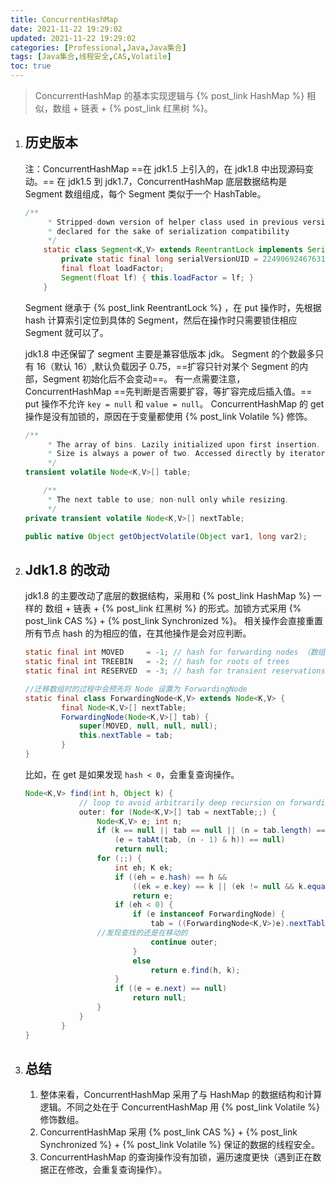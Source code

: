 ```yaml
---
title: ConcurrentHashMap
date: 2021-11-22 19:29:02
updated: 2021-11-22 19:29:02
categories: [Professional,Java,Java集合]
tags: [Java集合,线程安全,CAS,Volatile]
toc: true
---
```

> ConcurrentHashMap 的基本实现逻辑与 {% post_link HashMap %}  相似，数组 + 链表 + {% post_link 红黑树  %}。

1. ## 历史版本

    注：ConcurrentHashMap ==在 jdk1.5 上引入的，在 jdk1.8 中出现源码变动。==
    在 jdk1.5 到 jdk1.7，ConcurrentHashMap 底层数据结构是 Segment 数组组成，每个 Segment 类似于一个 HashTable。
    ```Java
    /**
         * Stripped-down version of helper class used in previous version,
         * declared for the sake of serialization compatibility
         */
        static class Segment<K,V> extends ReentrantLock implements Serializable {
            private static final long serialVersionUID = 2249069246763182397L;
            final float loadFactor;
            Segment(float lf) { this.loadFactor = lf; }
        }
    ```

    Segment 继承于 {% post_link ReentrantLock %} ，在 put 操作时，先根据 hash 计算索引定位到具体的 Segment，然后在操作时只需要锁住相应 Segment 就可以了。

    <!-- more -->

    jdk1.8 中还保留了 segment 主要是兼容低版本 jdk。
    Segment 的个数最多只有 16（默认 16）,默认负载因子 0.75，==扩容只针对某个 Segment 的内部，Segment 初始化后不会变动==。
    有一点需要注意，ConcurrentHashMap ==先判断是否需要扩容，等扩容完成后插入值。==
    put 操作不允许 `key = null` 和 `value = null`。
    ConcurrentHashMap 的 get 操作是没有加锁的，原因在于变量都使用 {% post_link Volatile %} 修饰。

    ```Java
    /**
         * The array of bins. Lazily initialized upon first insertion.
         * Size is always a power of two. Accessed directly by iterators.
         */
    transient volatile Node<K,V>[] table;
    
        /**
         * The next table to use; non-null only while resizing.
         */
    private transient volatile Node<K,V>[] nextTable;
    ```

    ```Java
    public native Object getObjectVolatile(Object var1, long var2);
    ```

2. ## J**dk1.8 的改动**

    jdk1.8 的主要改动了底层的数据结构，采用和 {% post_link HashMap %} 一样的 数组 + 链表 + {% post_link 红黑树 %} 的形式。加锁方式采用 {% post_link CAS %} + {% post_link Synchronized %}。
    相关操作会直接重置所有节点 hash 的为相应的值，在其他操作是会对应判断。
    ```Java
    static final int MOVED     = -1; // hash for forwarding nodes （数组迁移到新数组时会使用）
    static final int TREEBIN   = -2; // hash for roots of trees
    static final int RESERVED  = -3; // hash for transient reservations
    ```

    ```Java
    //迁移数组时的过程中会预先将 Node 设置为 ForwardingNode
    static final class ForwardingNode<K,V> extends Node<K,V> {
            final Node<K,V>[] nextTable;
            ForwardingNode(Node<K,V>[] tab) {
                super(MOVED, null, null, null);
                this.nextTable = tab;
            }
    }
    ```

    比如，在 get 是如果发现 `hash < 0`，会重复查询操作。
    ```Java
    Node<K,V> find(int h, Object k) {
                // loop to avoid arbitrarily deep recursion on forwarding nodes
                outer: for (Node<K,V>[] tab = nextTable;;) {
                    Node<K,V> e; int n;
                    if (k == null || tab == null || (n = tab.length) == 0 ||
                        (e = tabAt(tab, (n - 1) & h)) == null)
                        return null;
                    for (;;) {
                        int eh; K ek;
                        if ((eh = e.hash) == h &&
                            ((ek = e.key) == k || (ek != null && k.equals(ek))))
                            return e;
                        if (eh < 0) {
                            if (e instanceof ForwardingNode) {
                                tab = ((ForwardingNode<K,V>)e).nextTable;
    			    //发现查找的还是在移动的	
                                continue outer;
                            }
                            else
                                return e.find(h, k);
                        }
                        if ((e = e.next) == null)
                            return null;
                    }
                }
            }
    }
    ```

3. ## 总结

    1. 整体来看，ConcurrentHashMap 采用了与 HashMap 的数据结构和计算逻辑。不同之处在于 ConcurrentHashMap 用 {% post_link Volatile %} 修饰数组。
    2. ConcurrentHashMap 采用 {% post_link CAS %} + {% post_link Synchronized %} + {% post_link Volatile %} 保证的数据的线程安全。
    3. ConcurrentHashMap 的查询操作没有加锁，遍历速度更快（遇到正在数据正在修改，会重复查询操作）。

　　